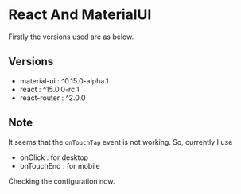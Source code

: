 React And MaterialUI
==============================

Firstly the versions used are as below.

Versions
--------------
 - material-ui : ^0.15.0-alpha.1
 - react : ^15.0.0-rc.1
 - react-router : ^2.0.0

Note
----------
It seems that the `onTouchTap` event is not working. So, currently I use
 - onClick : for desktop
 - onTouchEnd : for mobile

Checking the configuration now.










[1]: https://github.com/saumya/ReactRouter-102
[2]: http://www.material-ui.com/
[3]: https://www.npmjs.com/package/material-ui
[4]: https://www.npmjs.com/package/react-tap-event-plugin
